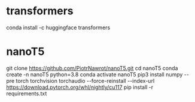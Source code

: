 # transformers
conda install -c huggingface transformers

# nanoT5
git clone https://github.com/PiotrNawrot/nanoT5.git
cd nanoT5
conda create -n nanoT5 python=3.8
conda activate nanoT5
pip3 install numpy --pre torch torchvision torchaudio --force-reinstall --index-url https://download.pytorch.org/whl/nightly/cu117
pip install -r requirements.txt